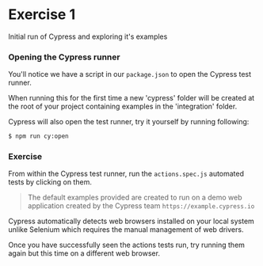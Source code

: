# Exercise 1 

Initial run of Cypress and exploring it's examples

### Opening the Cypress runner

You'll notice we have a script in our `package.json` to open the Cypress test runner.

When running this for the first time a new 'cypress' folder will be created at the root of your project containing examples in the 'integration' folder. 

Cypress will also open the test runner, try it yourself by running following:

```sh 
$ npm run cy:open
```

 ### Exercise

 From within the Cypress test runner, run the `actions.spec.js` automated tests by clicking on them. 

 > The default examples provided are created to run on a demo web application created by the Cypress team `https://example.cypress.io`

 Cypress automatically detects web browsers installed on your local system unlike Selenium which requires the manual management of web drivers.

 Once you have successfully seen the actions tests run, try running them again but this time on a different web browser.